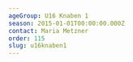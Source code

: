 ```yaml
---
ageGroup: U16 Knaben 1
season: 2015-01-01T00:00:00.000Z
contact: Maria Metzner
order: 115
slug: u16knaben1
---
```


